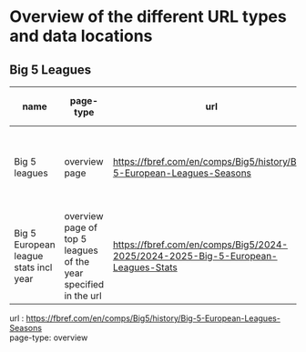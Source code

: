 # Overview of the different URL types and data locations

## Big 5 Leagues

| name                                  | page-type                                                       | url                                                                              | type of data needed                                | location xpath                                                                                                                                      | url structure of the new urls to follow                                          |
|---------------------------------------|-----------------------------------------------------------------|----------------------------------------------------------------------------------|----------------------------------------------------|-----------------------------------------------------------------------------------------------------------------------------------------------------|----------------------------------------------------------------------------------|
| Big 5 leagues                         | overview page                                                   | https://fbref.com/en/comps/Big5/history/Big-5-European-Leagues-Seasons           | scrape new overview pages per year for all leagues | `//div[@id='div_seasons']//tbody//th//a/@href`                                                                                                      | https://fbref.com/en/comps/Big5/2022-2023/2022-2023-Big-5-European-Leagues-Stats |
| Big 5 European league stats incl year | overview page of top 5 leagues of the year specified in the url | https://fbref.com/en/comps/Big5/2024-2025/2024-2025-Big-5-European-Leagues-Stats | url to the specific leagues based on the year      | `//div[@id='all_league_summary']//div[@id='div_league_summary']//div[contains(@id, 'league_summary_')]//div[contains(@class,'gridtitle')]//a/@href` |                                                                                  |

url : https://fbref.com/en/comps/Big5/history/Big-5-European-Leagues-Seasons \
page-type: overview